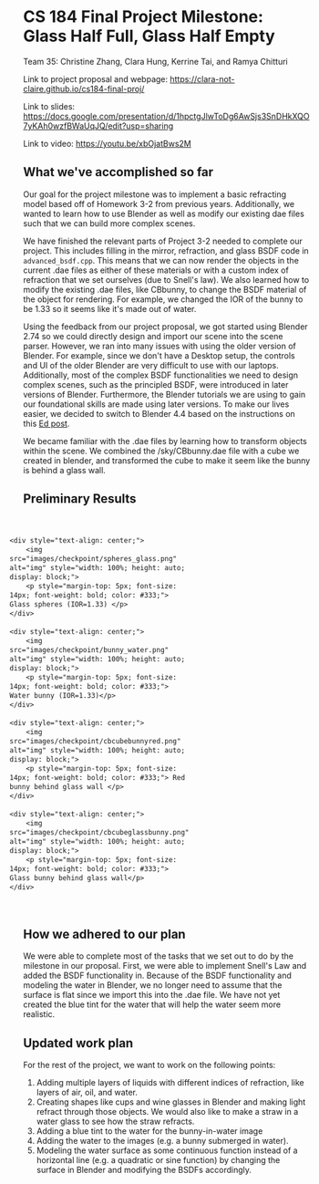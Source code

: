 # CS 184 Final Project Milestone: Glass Half Full, Glass Half Empty
Team 35: Christine Zhang, Clara Hung, Kerrine Tai, and Ramya Chitturi

<script type="text/javascript" async
  src="https://cdnjs.cloudflare.com/ajax/libs/mathjax/2.7.7/MathJax.js?config=TeX-MML-AM_CHTML">
</script>

Link to project proposal and webpage: <a href="https://clara-not-claire.github.io/cs184-final-proj/">https://clara-not-claire.github.io/cs184-final-proj/</a>

Link to slides: <a href="https://docs.google.com/presentation/d/1hpctgJlwToDg6AwSjs3SnDHkXQO7yKAh0wzfBWaUqJQ/edit?usp=sharing">https://docs.google.com/presentation/d/1hpctgJlwToDg6AwSjs3SnDHkXQO7yKAh0wzfBWaUqJQ/edit?usp=sharing</a>

Link to video: <a href="https://youtu.be/xbOjatBws2M">https://youtu.be/xbOjatBws2M</a>

## What we've accomplished so far
Our goal for the project milestone was to implement a basic refracting model based off of Homework 3-2 from previous years. Additionally, we wanted to learn how to use Blender as well as modify our existing dae files such that we can build more complex scenes.

We have finished the relevant parts of Project 3-2 needed to complete our project. This includes filling in the mirror, refraction, and glass BSDF code in `advanced_bsdf.cpp`. This means that we can now render the objects in the current .dae files as either of these materials or with a custom index of refraction that we set ourselves (due to Snell's law). We also learned how to modify the existing .dae files, like CBbunny, to change the BSDF material of the object for rendering. For example, we changed the IOR of the bunny to be 1.33 so it seems like it's made out of water.

Using the feedback from our project proposal, we got started using Blender 2.74 so we could directly design and import our scene into the scene parser. However, we ran into many issues with using the older version of Blender. For example, since we don't have a Desktop setup, the controls and UI of the older Blender are very difficult to use with our laptops. Additionally, most of the complex BSDF functionalities we need to design complex scenes, such as the principled BSDF, were introduced in later versions of Blender. Furthermore, the Blender tutorials we are using to gain our foundational skills are made using later versions. To make our lives easier, we decided to switch to Blender 4.4 based on the instructions on this [Ed post](https://edstem.org/us/courses/73043/discussion/6365576?comment=14963595). 

We became familiar with the .dae files by learning how to transform objects within the scene. We combined the /sky/CBbunny.dae file with a cube we created in blender, and transformed the cube to make it seem like the bunny is behind a glass wall.

## Preliminary Results

<div style="display: grid; grid-template-columns: repeat(2, 1fr); grid-gap: 10px; padding: 20px; max-width: 1200px; margin: auto; align-items: center; justify-items: center;">

    <div style="text-align: center;">
        <img src="images/checkpoint/spheres_glass.png" alt="img" style="width: 100%; height: auto; display: block;">
        <p style="margin-top: 5px; font-size: 14px; font-weight: bold; color: #333;"> Glass spheres (IOR=1.33) </p>
    </div>

    <div style="text-align: center;">
        <img src="images/checkpoint/bunny_water.png" alt="img" style="width: 100%; height: auto; display: block;">
        <p style="margin-top: 5px; font-size: 14px; font-weight: bold; color: #333;"> Water bunny (IOR=1.33)</p>
    </div>

    <div style="text-align: center;">
        <img src="images/checkpoint/cbcubebunnyred.png" alt="img" style="width: 100%; height: auto; display: block;">
        <p style="margin-top: 5px; font-size: 14px; font-weight: bold; color: #333;"> Red bunny behind glass wall </p>
    </div>

    <div style="text-align: center;">
        <img src="images/checkpoint/cbcubeglassbunny.png" alt="img" style="width: 100%; height: auto; display: block;">
        <p style="margin-top: 5px; font-size: 14px; font-weight: bold; color: #333;"> Glass bunny behind glass wall</p>
    </div>

</div>

## How we adhered to our plan
We were able to complete most of the tasks that we set out to do by the milestone in our proposal. First, we were able to implement Snell's Law and added the BSDF functionality in. Because of the BSDF functionality and modeling the water in Blender, we no longer need to assume that the surface is flat since we import this into the .dae file. We have not yet created the blue tint for the water that will help the water seem more realistic.

## Updated work plan
For the rest of the project, we want to work on the following points:
1. Adding multiple layers of liquids with different indices of refraction, like layers of air, oil, and water.
2. Creating shapes like cups and wine glasses in Blender and making light refract through those objects. We would also like to make a straw in a water glass to see how the straw refracts.
3. Adding a blue tint to the water for the bunny-in-water image
4. Adding the water to the images (e.g. a bunny submerged in water).
5. Modeling the water surface as some continuous function instead of a horizontal line (e.g. a quadratic or sine function) by changing the surface in Blender and modifying the BSDFs accordingly.
